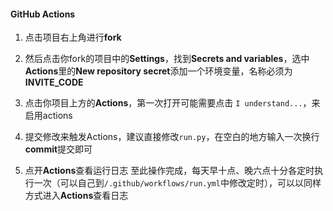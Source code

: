 #### GitHub Actions

1. 点击项目右上角进行**fork**

2. 然后点击你fork的项目中的**Settings**，找到**Secrets and variables**，选中**Actions**里的**New repository secret**添加一个环境变量，名称必须为**INVITE_CODE**

3. 点击你项目上方的**Actions**，第一次打开可能需要点击 `I understand...`，来启用actions

4. 提交修改来触发Actions，建议直接修改`run.py`，在空白的地方输入一次换行**commit**提交即可

5. 点开**Actions**查看运行日志
至此操作完成，每天早十点、晚六点十分各定时执行一次（可以自己到`/.github/workflows/run.yml`中修改定时），可以以同样方式进入**Actions**查看日志
